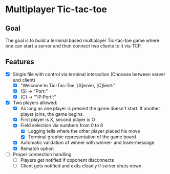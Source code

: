 # Multiplayer Tic-tac-toe

## Goal
The goal is to build a terminal based multiplayer Tic-tac-toe game where one can start a server and then connect two clients to it via TCP.

## Features
- [x] Single file with control via terminal interaction (Chooese between server and client)
    - [x] "Welcome to Tic-Tac-Toe, [S]erver, [C]lient:"
    - [x] (S) -> "Port:"
    - [x] (C) -> "'IP:Port':"
- [x] Two players allowed:
    - [x] As long as one player is present the game doesn't start. If another player joins, the game begins.
    - [x] First player is X, second player is O
    - [x] Field selection via numbers from 0 to 8
        - [x] Logging tells where the other player placed his move
        - [x] Terminal graphic representation of the game board
    - [x] Automatic validation of winner with winner- and loser-message
    - [x] Rematch option
- [ ] Proper connection handling
    - [ ] Players get notified if opponent disconnects
    - [ ] Client gets notified and exits cleanly if server shuts down
